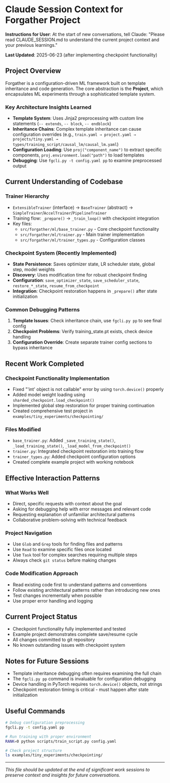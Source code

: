 # Claude Session Context for Forgather Project

**Instructions for User**: At the start of new conversations, tell Claude: "Please read CLAUDE_SESSION.md to understand the current project context and your previous learnings."

**Last Updated**: 2025-06-23 (after implementing checkpoint functionality)

## Project Overview
Forgather is a configuration-driven ML framework built on template inheritance and code generation. The core abstraction is the **Project**, which encapsulates ML experiments through a sophisticated template system.

### Key Architecture Insights Learned
- **Template System**: Uses Jinja2 preprocessing with custom line statements (`-- extends`, `-- block`, `-- endblock`)
- **Inheritance Chains**: Complex template inheritance can cause configuration overrides (e.g., `train.yaml → project.yaml → projects/tiny.yaml → types/training_script/causal_lm/causal_lm.yaml`)
- **Configuration Loading**: Use `proj("component_name")` to extract specific components, `proj.environment.load("path")` to load templates
- **Debugging**: Use `fgcli.py -t config.yaml pp` to examine preprocessed output

## Current Understanding of Codebase

### Trainer Hierarchy
- `ExtensibleTrainer` (interface) → `BaseTrainer` (abstract) → `SimpleTrainer`/`AccelTrainer`/`PipelineTrainer`
- Training flow: `_prepare()` → `_train_loop()` with checkpoint integration
- Key files:
  - `src/forgather/ml/base_trainer.py` - Core checkpoint functionality
  - `src/forgather/ml/trainer.py` - Main trainer implementation
  - `src/forgather/ml/trainer_types.py` - Configuration classes

### Checkpoint System (Recently Implemented)
- **State Persistence**: Saves optimizer state, LR scheduler state, global step, model weights
- **Discovery**: Uses modification time for robust checkpoint finding
- **Configuration**: `save_optimizer_state`, `save_scheduler_state`, `restore_*_state`, `resume_from_checkpoint`
- **Integration**: Checkpoint restoration happens in `_prepare()` after state initialization

### Common Debugging Patterns
1. **Template Issues**: Check inheritance chain, use `fgcli.py pp` to see final config
2. **Checkpoint Problems**: Verify training_state.pt exists, check device handling
3. **Configuration Override**: Create separate trainer config sections to bypass inheritance

## Recent Work Completed

### Checkpoint Functionality Implementation
- Fixed "'int' object is not callable" error by using `torch.device()` properly
- Added model weight loading using `sharded_checkpoint.load_checkpoint()`
- Implemented global step restoration for proper training continuation
- Created comprehensive test project in `examples/tiny_experiments/checkpointing/`

### Files Modified
- `base_trainer.py`: Added `_save_training_state()`, `_load_training_state()`, `_load_model_from_checkpoint()`
- `trainer.py`: Integrated checkpoint restoration into training flow
- `trainer_types.py`: Added checkpoint configuration options
- Created complete example project with working notebook

## Effective Interaction Patterns

### What Works Well
- Direct, specific requests with context about the goal
- Asking for debugging help with error messages and relevant code
- Requesting explanation of unfamiliar architectural patterns
- Collaborative problem-solving with technical feedback

### Project Navigation
- Use `Glob` and `Grep` tools for finding files and patterns
- Use `Read` to examine specific files once located
- Use `Task` tool for complex searches requiring multiple steps
- Always check `git status` before making changes

### Code Modification Approach
- Read existing code first to understand patterns and conventions
- Follow existing architectural patterns rather than introducing new ones
- Test changes incrementally when possible
- Use proper error handling and logging

## Current Project Status
- Checkpoint functionality fully implemented and tested
- Example project demonstrates complete save/resume cycle
- All changes committed to git repository
- No known outstanding issues with checkpoint system

## Notes for Future Sessions
- Template inheritance debugging often requires examining the full chain
- The `fgcli.py pp` command is invaluable for configuration debugging
- Device handling in PyTorch requires `torch.device()` objects, not strings
- Checkpoint restoration timing is critical - must happen after state initialization

## Useful Commands
```bash
# Debug configuration preprocessing
fgcli.py -t config.yaml pp

# Run training with proper environment
RANK=0 python scripts/train_script.py config.yaml

# Check project structure
ls examples/tiny_experiments/checkpointing/
```

---
*This file should be updated at the end of significant work sessions to preserve context and insights for future conversations.*